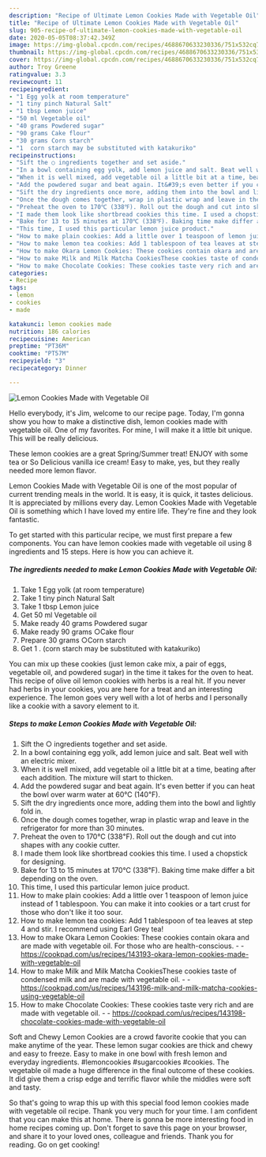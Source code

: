 ```yaml
---
description: "Recipe of Ultimate Lemon Cookies Made with Vegetable Oil"
title: "Recipe of Ultimate Lemon Cookies Made with Vegetable Oil"
slug: 905-recipe-of-ultimate-lemon-cookies-made-with-vegetable-oil
date: 2020-05-05T08:37:42.349Z
image: https://img-global.cpcdn.com/recipes/4688670633230336/751x532cq70/lemon-cookies-made-with-vegetable-oil-recipe-main-photo.jpg
thumbnail: https://img-global.cpcdn.com/recipes/4688670633230336/751x532cq70/lemon-cookies-made-with-vegetable-oil-recipe-main-photo.jpg
cover: https://img-global.cpcdn.com/recipes/4688670633230336/751x532cq70/lemon-cookies-made-with-vegetable-oil-recipe-main-photo.jpg
author: Troy Greene
ratingvalue: 3.3
reviewcount: 11
recipeingredient:
- "1 Egg yolk at room temperature"
- "1 tiny pinch Natural Salt"
- "1 tbsp Lemon juice"
- "50 ml Vegetable oil"
- "40 grams Powdered sugar"
- "90 grams Cake flour"
- "30 grams Corn starch"
- "1  corn starch may be substituted with katakuriko"
recipeinstructions:
- "Sift the ○ ingredients together and set aside."
- "In a bowl containing egg yolk, add lemon juice and salt. Beat well with an electric mixer."
- "When it is well mixed, add vegetable oil a little bit at a time, beating after each addition. The mixture will start to thicken."
- "Add the powdered sugar and beat again. It&#39;s even better if you can heat the bowl over warm water at 60℃ (140℉)."
- "Sift the dry ingredients once more, adding them into the bowl and lightly fold in."
- "Once the dough comes together, wrap in plastic wrap and leave in the refrigerator for more than 30 minutes."
- "Preheat the oven to 170℃ (338℉). Roll out the dough and cut into shapes with any cookie cutter."
- "I made them look like shortbread cookies this time. I used a chopstick for designing."
- "Bake for 13 to 15 minutes at 170℃ (338℉). Baking time make differ a bit depending on the oven."
- "This time, I used this particular lemon juice product."
- "How to make plain cookies: Add a little over 1 teaspoon of lemon juice instead of 1 tablespoon. You can make it into cookies or a tart crust for those who don&#39;t like it too sour."
- "How to make lemon tea cookies: Add 1 tablespoon of tea leaves at step 4 and stir. I recommend using Earl Grey tea!"
- "How to make Okara Lemon Cookies: These cookies contain okara and are made with vegetable oil. For those who are health-conscious.  https://cookpad.com/us/recipes/143193-okara-lemon-cookies-made-with-vegetable-oil"
- "How to make Milk and Milk Matcha CookiesThese cookies taste of condensed milk and are made with vegetable oil.  https://cookpad.com/us/recipes/143196-milk-and-milk-matcha-cookies-using-vegetable-oil"
- "How to make Chocolate Cookies: These cookies taste very rich and are made with vegetable oil.  https://cookpad.com/us/recipes/143198-chocolate-cookies-made-with-vegetable-oil"
categories:
- Recipe
tags:
- lemon
- cookies
- made

katakunci: lemon cookies made 
nutrition: 186 calories
recipecuisine: American
preptime: "PT36M"
cooktime: "PT57M"
recipeyield: "3"
recipecategory: Dinner

---
```



![Lemon Cookies Made with Vegetable Oil](https://img-global.cpcdn.com/recipes/4688670633230336/751x532cq70/lemon-cookies-made-with-vegetable-oil-recipe-main-photo.jpg)

Hello everybody, it's Jim, welcome to our recipe page. Today, I'm gonna show you how to make a distinctive dish, lemon cookies made with vegetable oil. One of my favorites. For mine, I will make it a little bit unique. This will be really delicious.

These lemon cookies are a great Spring/Summer treat! ENJOY with some tea or So Delicious vanilla ice cream! Easy to make, yes, but they really needed more lemon flavor.

Lemon Cookies Made with Vegetable Oil is one of the most popular of current trending meals in the world. It is easy, it is quick, it tastes delicious. It is appreciated by millions every day. Lemon Cookies Made with Vegetable Oil is something which I have loved my entire life. They're fine and they look fantastic.


To get started with this particular recipe, we must first prepare a few components. You can have lemon cookies made with vegetable oil using 8 ingredients and 15 steps. Here is how you can achieve it.

<!--inarticleads1-->

##### The ingredients needed to make Lemon Cookies Made with Vegetable Oil:

1. Take 1 Egg yolk (at room temperature)
1. Take 1 tiny pinch Natural Salt
1. Take 1 tbsp Lemon juice
1. Get 50 ml Vegetable oil
1. Make ready 40 grams Powdered sugar
1. Make ready 90 grams ○Cake flour
1. Prepare 30 grams ○Corn starch
1. Get 1 . (corn starch may be substituted with katakuriko)


You can mix up these cookies (just lemon cake mix, a pair of eggs, vegetable oil, and powdered sugar) in the time it takes for the oven to heat. This recipe of olive oil lemon cookies with herbs is a real hit. If you never had herbs in your cookies, you are here for a treat and an interesting experience. The lemon goes very well with a lot of herbs and I personally like a cookie with a savory element to it. 

<!--inarticleads2-->

##### Steps to make Lemon Cookies Made with Vegetable Oil:

1. Sift the ○ ingredients together and set aside.
1. In a bowl containing egg yolk, add lemon juice and salt. Beat well with an electric mixer.
1. When it is well mixed, add vegetable oil a little bit at a time, beating after each addition. The mixture will start to thicken.
1. Add the powdered sugar and beat again. It&#39;s even better if you can heat the bowl over warm water at 60℃ (140℉).
1. Sift the dry ingredients once more, adding them into the bowl and lightly fold in.
1. Once the dough comes together, wrap in plastic wrap and leave in the refrigerator for more than 30 minutes.
1. Preheat the oven to 170℃ (338℉). Roll out the dough and cut into shapes with any cookie cutter.
1. I made them look like shortbread cookies this time. I used a chopstick for designing.
1. Bake for 13 to 15 minutes at 170℃ (338℉). Baking time make differ a bit depending on the oven.
1. This time, I used this particular lemon juice product.
1. How to make plain cookies: Add a little over 1 teaspoon of lemon juice instead of 1 tablespoon. You can make it into cookies or a tart crust for those who don&#39;t like it too sour.
1. How to make lemon tea cookies: Add 1 tablespoon of tea leaves at step 4 and stir. I recommend using Earl Grey tea!
1. How to make Okara Lemon Cookies: These cookies contain okara and are made with vegetable oil. For those who are health-conscious. -  - https://cookpad.com/us/recipes/143193-okara-lemon-cookies-made-with-vegetable-oil
1. How to make Milk and Milk Matcha CookiesThese cookies taste of condensed milk and are made with vegetable oil. -  - https://cookpad.com/us/recipes/143196-milk-and-milk-matcha-cookies-using-vegetable-oil
1. How to make Chocolate Cookies: These cookies taste very rich and are made with vegetable oil. -  - https://cookpad.com/us/recipes/143198-chocolate-cookies-made-with-vegetable-oil


Soft and Chewy Lemon Cookies are a crowd favorite cookie that you can make anytime of the year. These lemon sugar cookies are thick and chewy and easy to freeze. Easy to make in one bowl with fresh lemon and everyday ingredients. #lemoncookies #sugarcookies #cookies. The vegetable oil made a huge difference in the final outcome of these cookies. It did give them a crisp edge and terrific flavor while the middles were soft and tasty. 

So that's going to wrap this up with this special food lemon cookies made with vegetable oil recipe. Thank you very much for your time. I am confident that you can make this at home. There is gonna be more interesting food in home recipes coming up. Don't forget to save this page on your browser, and share it to your loved ones, colleague and friends. Thank you for reading. Go on get cooking!
